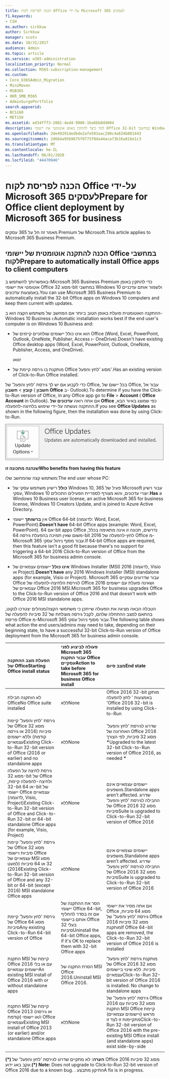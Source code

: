 ```yaml
---
title: הכנה לפריסת לקוח Office על-ידי Microsoft 365 לעסקים
f1.keywords:
- CSH
ms.author: sirkkuw
author: Sirkkuw
manager: scotv
ms.date: 10/31/2017
audience: Admin
ms.topic: article
ms.service: o365-administration
localization_priority: Normal
ms.collection: M365-subscription-management
ms.custom:
- Core_O365Admin_Migration
- MiniMaven
- MSB365
- OKR_SMB_M365
- AdminSurgePortfolio
search.appverid:
- BCS160
- MET150
ms.assetid: ed34fff3-2881-4ed4-9906-1ba6bb8dd804
description: למד כיצד להתקין באופן אוטומטי את יישומי Office 32-bit במחשבי Windows 10 ולעדכן אותם.
ms.openlocfilehash: 2de492914edbde2afe593aac290c4a634b801443
ms.sourcegitcommit: 2d664a95b9875f0775f0da44aca73b16a816e1c3
ms.translationtype: MT
ms.contentlocale: he-IL
ms.lasthandoff: 06/01/2020
ms.locfileid: "44470946"
---
```

# <a name="prepare-for-office-client-deployment-by-microsoft-365-for-business"></a><span data-ttu-id="c6a9c-103">הכנה לפריסת לקוח Office על-ידי Microsoft 365 לעסקים</span><span class="sxs-lookup"><span data-stu-id="c6a9c-103">Prepare for Office client deployment by Microsoft 365 for business</span></span>

<span data-ttu-id="c6a9c-104">מאמר זה חל על 365 עסקים Premium של Microsoft.</span><span class="sxs-lookup"><span data-stu-id="c6a9c-104">This article applies to Microsoft 365 Business Premium.</span></span>

## <a name="prepare-to-automatically-install-office-apps-to-client-computers"></a><span data-ttu-id="c6a9c-105">הכנה להתקנה אוטומטית של יישומי Office במחשבי לקוח</span><span class="sxs-lookup"><span data-stu-id="c6a9c-105">Prepare to automatically install Office apps to client computers</span></span>

<span data-ttu-id="c6a9c-106">באפשרותך להשתמש ב-Microsoft 365 Business Premium כדי להתקין באופן אוטומטי את יישומי Office מסוג 32-bit במחשבי Windows 10 ולשמור אותם עדכניים באמצעות עדכונים.</span><span class="sxs-lookup"><span data-stu-id="c6a9c-106">You can use Microsoft 365 Business Premium to automatically install the 32-bit Office apps on Windows 10 computers and keep them current with updates.</span></span>
  
<span data-ttu-id="c6a9c-107">ההתקנה האוטומטית פועלת באופן הטוב ביותר אם המחשב של משתמש הקצה הוא ב-Windows 10 Business ו:</span><span class="sxs-lookup"><span data-stu-id="c6a9c-107">Automatic installation works best if the end user's computer is on Windows 10 Business and:</span></span>
  
- <span data-ttu-id="c6a9c-108">הוא אינו כולל יישומים שולחניים קיימים של Office (‏Word, ‏Excel, ‏PowerPoint, ‏Outlook, ‏OneNote, ‏Publisher, ‏Access ו- OneDrive).</span><span class="sxs-lookup"><span data-stu-id="c6a9c-108">Doesn't have existing Office desktop apps (Word, Excel, PowerPoint, Outlook, OneNote, Publisher, Access, and OneDrive).</span></span>
    
    <span data-ttu-id="c6a9c-109">או</span><span class="sxs-lookup"><span data-stu-id="c6a9c-109">or</span></span>
    
- <span data-ttu-id="c6a9c-110">מותקנת בו גירסה קיימת של Office מסוג 'לחץ והפעל'.</span><span class="sxs-lookup"><span data-stu-id="c6a9c-110">Has an existing version of Click-to-Run Office installed.</span></span>
    
<span data-ttu-id="c6a9c-111">כדי לקבוע אם יש לך גירסת 'לחץ והפעל' של Office, בכל יישום של Office, עבור אל **קובץ** \> **חשבון** ( **חשבון Office** ב- Outlook).</span><span class="sxs-lookup"><span data-stu-id="c6a9c-111">To determine if you have the Click-to-Run version of Office, in any Office app go to **File** \> **Account** ( **Office Account** in Outlook).</span></span> <span data-ttu-id="c6a9c-112">אם אתה רואה **עדכונים של Office** כפי שמוצג באיור הבא, ההתקנה נעשתה על-ידי שימוש בלחיצה-להפעלה.</span><span class="sxs-lookup"><span data-stu-id="c6a9c-112">If you see **Office Updates** as shown in the following figure, then the installation was done by using Click-to-Run.</span></span> 
  
![Screenshot of Office updates in Office app Account](../media/e3439380-fa43-4ed6-ae5d-64851c297df5.png)
  
 <span data-ttu-id="c6a9c-114">**שנהנה מתכונה זו**</span><span class="sxs-lookup"><span data-stu-id="c6a9c-114">**Who benefits from having this feature**</span></span>
  
<span data-ttu-id="c6a9c-115">משתמש קצה שהמחשב שלו:</span><span class="sxs-lookup"><span data-stu-id="c6a9c-115">The end user whose PC:</span></span>
  
- <span data-ttu-id="c6a9c-116">**כולל** רישיון משתמש עסקי של Windows 10, 365 פעיל של Microsoft עבור רשיון עסקי, Windows 10 יוצרי עדכונים, והוא מצורף לספריית הפעילים התכולים.</span><span class="sxs-lookup"><span data-stu-id="c6a9c-116">**Has**  a Windows 10 Business user license, an active Microsoft 365 for business license, Windows 10 Creators Update, and is joined to Azure Active Directory.</span></span> 
    
- <span data-ttu-id="c6a9c-117">אין **ברשותך** יישומי Office 64-bit (לדוגמה: Word, Excel, PowerPoint).</span><span class="sxs-lookup"><span data-stu-id="c6a9c-117">**Doesn't have** 64-bit Office apps (example: Word, Excel, PowerPoint).</span></span> <span data-ttu-id="c6a9c-118">אם 64-bit apps Office נדרשים, תכונה זו אינה מתאימה בכלל, משום שאין תמיכה בהפעלת גירסה 64-bit 2016 לחץ-להפעלה של Office מ-Microsoft 365 עבור מסוף ניהול עסקי.</span><span class="sxs-lookup"><span data-stu-id="c6a9c-118">If 64-bit Office apps are required, then this feature isn't a good fit because there's no support for triggering a 64-bit 2016 Click-to-Run version of Office from the Microsoft 365 for business admin console.</span></span> 
    
- <span data-ttu-id="c6a9c-119">**אינו כולל** יישומים עצמאיים של Windows Installer (MSI) 2016 (לדוגמה, Visio או Project).</span><span class="sxs-lookup"><span data-stu-id="c6a9c-119">**Doesn't have** any 2016 Windows Installer (MSI) standalone apps (for example, Visio or Project).</span></span> <span data-ttu-id="c6a9c-120">Microsoft 365 עבור שדרוגים עסקיים Office לגירסת הלחיצה-להפעלה של Office 2016 ושאינה פועלת עם יישומים עצמאיים של Office 2016 MSI.</span><span class="sxs-lookup"><span data-stu-id="c6a9c-120">Microsoft 365 for business upgrades Office to the Click-to-Run version of Office 2016 and that doesn't work with Office 2016 MSI standalone apps.</span></span> 
    
<span data-ttu-id="c6a9c-121">הטבלה הבאה מציגה את הפעולה שייתכן כי משתמשי הקצה/מנהלים יצטרכו לנקוט, בהתאם למצב ההתחלה שלהם, לקבל גירסה מוצלחת של 32 סיביות להפעלה של פריסת Office מ-Microsoft 365 עבור מסוף ניהול עסקי.</span><span class="sxs-lookup"><span data-stu-id="c6a9c-121">The following table shows what action the end users/admins may need to take, depending on their beginning state, to have a successful 32-bit Click-to-Run version of Office deployment from the Microsoft 365 for business admin console.</span></span>
  
|<span data-ttu-id="c6a9c-122">**הפעלת מצב ההתקנה של Office**</span><span class="sxs-lookup"><span data-stu-id="c6a9c-122">**Starting Office install status**</span></span>|<span data-ttu-id="c6a9c-123">**פעולה לביצוע לפני Microsoft 365 עבור התקנת Office עסקיים**</span><span class="sxs-lookup"><span data-stu-id="c6a9c-123">**Action to take before Microsoft 365 for business Office install**</span></span>|<span data-ttu-id="c6a9c-124">**מצב סיום**</span><span class="sxs-lookup"><span data-stu-id="c6a9c-124">**End state**</span></span>|
|:-----|:-----|:-----|
|<span data-ttu-id="c6a9c-125">לא הותקנה חבילת Office</span><span class="sxs-lookup"><span data-stu-id="c6a9c-125">No Office suite installed</span></span>  <br/> |<span data-ttu-id="c6a9c-126">ללא</span><span class="sxs-lookup"><span data-stu-id="c6a9c-126">None</span></span>  <br/> |<span data-ttu-id="c6a9c-127">Office 2016 32-bit מותקן באמצעות ' לחץ להפעלה '</span><span class="sxs-lookup"><span data-stu-id="c6a9c-127">Office 2016 32-bit is installed by using Click-to-Run</span></span>  <br/> |
|<span data-ttu-id="c6a9c-128">גירסת 'לחץ והפעל' קיימת של Office מסוג 32 סיביות (2016 או גירסה קודמת) וללא יישומים עצמאיים</span><span class="sxs-lookup"><span data-stu-id="c6a9c-128">Existing Click-to-Run 32-bit version of Office (2016 or earlier) and no standalone apps</span></span>  <br/> |<span data-ttu-id="c6a9c-129">ללא</span><span class="sxs-lookup"><span data-stu-id="c6a9c-129">None</span></span>  <br/> |<span data-ttu-id="c6a9c-130">שדרוג לגירסת 'לחץ והפעל' האחרונה של Office 2016 מסוג 32 סיביות, לפי הצורך **\***</span><span class="sxs-lookup"><span data-stu-id="c6a9c-130">Upgraded to the latest 32-bit Click-to-Run version of Office 2016, as needed **\***</span></span> <br/> |
|<span data-ttu-id="c6a9c-131">גירסת לחיצה על הפעלה מסוג 32-bit של Office ולחיצה-להפעלה קיימת, 32-bit או 64-bit של יישומי Office עצמאיים (לדוגמה, Visio, Project)</span><span class="sxs-lookup"><span data-stu-id="c6a9c-131">Existing Click-to-Run 32-bit version of Office and Click-to-Run 32-bit or 64-bit standalone Office apps (for example, Visio, Project)</span></span>  <br/> |<span data-ttu-id="c6a9c-132">ללא</span><span class="sxs-lookup"><span data-stu-id="c6a9c-132">None</span></span>  <br/> |<span data-ttu-id="c6a9c-133">יישומים עצמאיים אינם מושפעים.</span><span class="sxs-lookup"><span data-stu-id="c6a9c-133">Standalone apps aren't affected.</span></span> <span data-ttu-id="c6a9c-134">שדרוג החבילה לגירסת 'לחץ והפעל' של Office 2016 מסוג 32 סיביות</span><span class="sxs-lookup"><span data-stu-id="c6a9c-134">Suite is upgraded to Click-to-Run 32-bit version of Office 2016</span></span>  <br/> |
|<span data-ttu-id="c6a9c-135">גירסת 'לחץ והפעל' קיימת של Office מסוג 32 סיביות ויישומי Office עצמאיים של MSI מסוג 32 או 64 סיביות (למעט 2016)</span><span class="sxs-lookup"><span data-stu-id="c6a9c-135">Existing Click-to-Run 32-bit version of Office and any 32-bit or 64-bit (except 2016) MSI standalone Office apps</span></span>  <br/> |<span data-ttu-id="c6a9c-136">ללא</span><span class="sxs-lookup"><span data-stu-id="c6a9c-136">None</span></span>  <br/> |<span data-ttu-id="c6a9c-137">יישומים עצמאיים אינם מושפעים.</span><span class="sxs-lookup"><span data-stu-id="c6a9c-137">Standalone apps aren't affected.</span></span> <span data-ttu-id="c6a9c-138">שדרוג החבילה לגירסת 'לחץ והפעל' של Office 2016 מסוג 32 סיביות</span><span class="sxs-lookup"><span data-stu-id="c6a9c-138">Suite is upgraded to Click-to-Run 32-bit version of Office 2016</span></span>  <br/> ||||
|<span data-ttu-id="c6a9c-139">גירסת 'לחץ והפעל' קיימת של Office מסוג 64 סיביות</span><span class="sxs-lookup"><span data-stu-id="c6a9c-139">Any existing Click-to-Run 64-bit version of Office</span></span>  <br/> |<span data-ttu-id="c6a9c-140">הסר את ההתקנה של יישומי Office 64-bit, אם זה בסדר להחליף אותם ביישומי Office בעלי 32 סיביות</span><span class="sxs-lookup"><span data-stu-id="c6a9c-140">Uninstall the 64-bit Office apps, if it's OK to replace them with 32-bit Office apps</span></span>  <br/> |<span data-ttu-id="c6a9c-141">אם אתה מסיר את יישומי Office מסוג 64 סיביות, גירסת 'לחץ והפעל' של Office 2016 מסוג 32 סיביות מותקנת</span><span class="sxs-lookup"><span data-stu-id="c6a9c-141">If Office 64-bit apps are removed, the Click-to-Run 32-bit version of Office 2016 is installed</span></span>  <br/> |
|<span data-ttu-id="c6a9c-142">התקנת MSI קיימת של Office 2016 עם או בלי יישומים עצמאיים</span><span class="sxs-lookup"><span data-stu-id="c6a9c-142">An existing MSI install of Office 2016 with or without standalone apps</span></span>  <br/> |<span data-ttu-id="c6a9c-143">הסרת התקנה של MSI Office 2016.</span><span class="sxs-lookup"><span data-stu-id="c6a9c-143">Uninstall MSI Office 2016.</span></span>  <br/> |<span data-ttu-id="c6a9c-p106">מותקנת גירסת 'לחץ והפעל' של Office 2016 מסוג 32 סיביות. ללא שינוי ביישומים עצמאיים</span><span class="sxs-lookup"><span data-stu-id="c6a9c-p106">Click-to-Run 32-bit version of Office 2016 is installed. No change to standalone apps</span></span>  <br/> |
|<span data-ttu-id="c6a9c-146">התקנת MSI קיימת של Office 2013 (או גירסה קודמת) ו/או יישומי Office עצמאיים</span><span class="sxs-lookup"><span data-stu-id="c6a9c-146">Existing MSI install of Office 2013 (or earlier) and/or standalone Office apps</span></span>  <br/> |<span data-ttu-id="c6a9c-147">ללא</span><span class="sxs-lookup"><span data-stu-id="c6a9c-147">None</span></span>  <br/> |<span data-ttu-id="c6a9c-148">גירסת 'לחץ והפעל' של Office 2016 מסוג 32 סיביות עם התקנת MSI Office קיימת מראש (ויישומים עצמאיים) מתקיימות זו לצד זו</span><span class="sxs-lookup"><span data-stu-id="c6a9c-148">Click-to-Run 32-bit version of Office 2016 with the pre-existing MSI Office install (and standalone apps) exist side-by-side</span></span>  <br/> |
||||
   
 <span data-ttu-id="c6a9c-149">**(\*) הערה:** לא מתקיים שדרוג לגירסת 'לחץ והפעל' של Office 2016 מסוג 32 סיביות עקב באג ידוע.</span><span class="sxs-lookup"><span data-stu-id="c6a9c-149">**(\*) Note:** Does not upgrade to Click-to-Run 32-bit version of Office 2016 due to a known bug.</span></span> <span data-ttu-id="c6a9c-150">. התיקון מתבצע</span><span class="sxs-lookup"><span data-stu-id="c6a9c-150">A fix is in progress.</span></span> 
  
